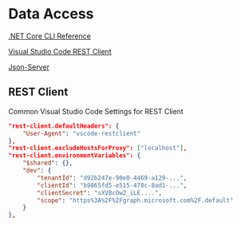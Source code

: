 # Data Access

[.NET Core CLI Reference](https://docs.microsoft.com/en-us/dotnet/core/tools/)

[Visual Studio Code REST Client](https://github.com/Huachao/vscode-restclient/blob/master/README.md)

[Json-Server](https://github.com/typicode/json-server)

## REST Client

Common Visual Studio Code Settings for REST Client

```json
"rest-client.defaultHeaders": {
    "User-Agent": "vscode-restclient"
},
"rest-client.excludeHostsForProxy": ["localhost"],
"rest-client.environmentVariables": {
    "$shared": {},
    "dev": {
        "tenantId": "d92b247e-90e0-4469-a129-...",
        "clientId": "b9865fd5-e515-478c-8ad1-...",
        "clientSecret": "sXVBcOw2_iLE....",
        "scope": "https%3A%2F%2Fgraph.microsoft.com%2F.default"
    }
},
```